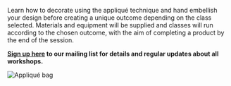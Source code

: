 Learn how to decorate using the appliqué technique and hand embellish your design before creating a unique outcome depending on the class selected.
Materials and equipment will be supplied and classes will run according to the chosen outcome, with the aim of completing a product by the end of the session.

**[Sign up here](/contact)  to our mailing list for details and regular updates about all workshops.**

![Appliqué bag](http://textilesatthestablehouse.co.uk/assets/AppliquéBag.jpg)

